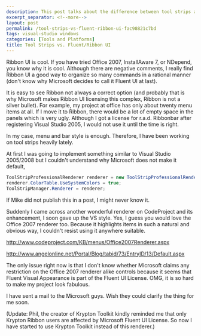 ```yaml
---
description: This post talks about the difference between tool strips and Ribbon UI.
excerpt_separator: <!--more-->
layout: post
permalink: /tool-strips-vs-fluent-ribbon-ui-fac98821c7bd
tags: visual-studio windows
categories: [Tools and Platforms]
title: Tool Strips vs. Fluent/Ribbon UI
---
```

Ribbon UI is cool. If you have tried Office 2007, InstallAware 7, or NDepend, you know why it is cool. Although there are negative comments, I really find Ribbon UI a good way to organize so many commands in a rational manner (don't know why Microsoft decides to call it Fluent UI at last).
<!--more-->

It is easy to see Ribbon not always a correct option (and probably that is why Microsoft makes Ribbon UI licensing this complex, Ribbon is not a silver bullet). For example, my project at office has only about twenty menu items at all. If I move it to Ribbon, there would be a lot of empty space in the panels which is very ugly. Although I got a license for r.a.d. Ribbonbar after registering Visual Studio 2005, I would not use it until the time is right.

In my case, menu and bar style is enough. Therefore, I have been working on tool strips heavily lately.

At first I was going to implement something similar to Visual Studio 2005/2008 but I couldn't understand why Microsoft does not make it default,

``` csharp
ToolStripProfessionalRenderer renderer = new ToolStripProfessionalRenderer();
renderer.ColorTable.UseSystemColors = true;
ToolStripManager.Renderer = renderer;
```

If Mike did not publish this in a post, I might never know it.

Suddenly I came across another wonderful renderer on CodeProject and its enhancement, I soon gave up the VS style. Yes, I guess you would love the Office 2007 renderer too. Because it highlights items in such a natural and obvious way, I couldn't resist using it anywhere suitable.

http://www.codeproject.com/KB/menus/Office2007Renderer.aspx

http://www.angelonline.net/Portal/Blog/tabid/73/EntryID/13/Default.aspx

The only issue right now is that I don't know whether Microsoft claims any restriction on the Office 2007 renderer alike controls because it seems that Fluent Visual Appearance is part of the Fluent UI License. OMG, it is so hard to make my project look fabulous.

I have sent a mail to the Microsoft guys. Wish they could clarify the thing for me soon.

(Update: Phil, the creator of Krypton Toolkit kindly reminded me that only Krypton Ribbon users are affected by Microsoft Fluent UI License. So now I have started to use Krypton Toolkit instead of this renderer.)
